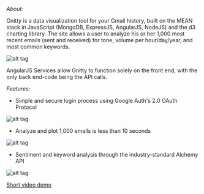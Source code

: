 *About:*

Gnitty is a data visualization tool for your Gmail history, built on the MEAN stack in JavaScript (MongoDB, ExpressJS, AngularJS, NodeJS) and the d3 charting library. The site allows a user to analyze his or her 1,000 most recent emails (sent and received) for tone, volume per hour/day/year, and most common keywords.

![alt tag](https://raw.githubusercontent.com/glebec/gnitty/master/client/assets/images/Front%20page.jpg)

AngularJS Services allow Gnitty to function solely on the front end, with the only back end-code being the API calls.


*Features:*

- Simple and secure login process using Google Auth's 2.0 OAuth Protocol

![alt tag](https://raw.githubusercontent.com/glebec/gnitty/master/client/assets/images/OAuth2.jpg)

- Analyze and plot 1,000 emails is less than 10 seconds

![alt tag](https://raw.githubusercontent.com/glebec/gnitty/master/client/assets/images/Scatter%20sent%20vs%20received.jpg)

- Sentiment and keyword analysis through the industry-standard Alchemy API

![alt tag](https://raw.githubusercontent.com/glebec/gnitty/master/client/assets/images/keyword%20chart.jpg)

[Short video demo](http://youtu.be/-ZnzsL8egBI)

